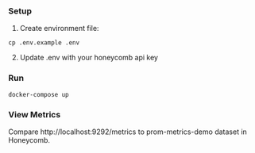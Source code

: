 ### Setup

1. Create environment file:
```
cp .env.example .env
```
2. Update .env with your honeycomb api key

### Run
```
docker-compose up
```

### View Metrics
Compare http://localhost:9292/metrics to prom-metrics-demo dataset in Honeycomb.